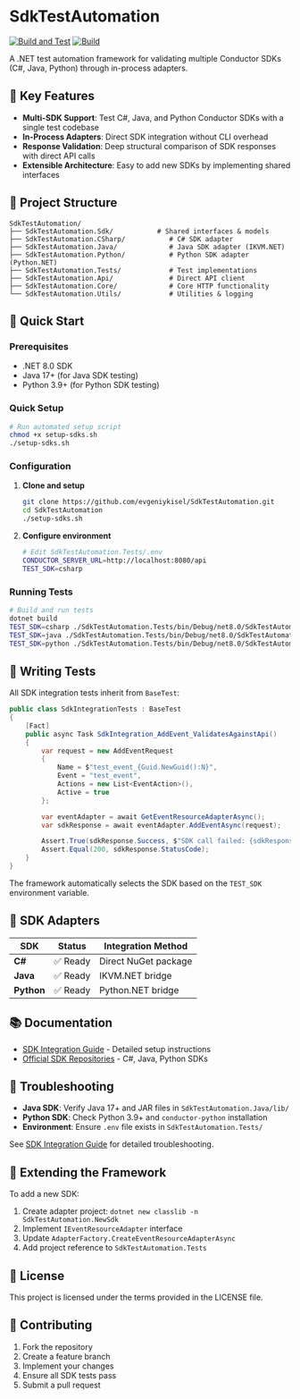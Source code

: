 # SdkTestAutomation

[![Build and Test](https://github.com/evgeniykisel/SdkTestAutomation/actions/workflows/build-and-test.yml/badge.svg)](https://github.com/evgeniykisel/SdkTestAutomation/actions/workflows/build-and-test.yml)
[![Build](https://github.com/evgeniykisel/SdkTestAutomation/actions/workflows/build.yml/badge.svg)](https://github.com/evgeniykisel/SdkTestAutomation/actions/workflows/build.yml)

A .NET test automation framework for validating multiple Conductor SDKs (C#, Java, Python) through in-process adapters.

## 🎯 Key Features

- **Multi-SDK Support**: Test C#, Java, and Python Conductor SDKs with a single test codebase
- **In-Process Adapters**: Direct SDK integration without CLI overhead
- **Response Validation**: Deep structural comparison of SDK responses with direct API calls
- **Extensible Architecture**: Easy to add new SDKs by implementing shared interfaces



## 📁 Project Structure

```
SdkTestAutomation/
├── SdkTestAutomation.Sdk/           # Shared interfaces & models
├── SdkTestAutomation.CSharp/           # C# SDK adapter
├── SdkTestAutomation.Java/             # Java SDK adapter (IKVM.NET)
├── SdkTestAutomation.Python/           # Python SDK adapter (Python.NET)
├── SdkTestAutomation.Tests/            # Test implementations
├── SdkTestAutomation.Api/              # Direct API client
├── SdkTestAutomation.Core/             # Core HTTP functionality
└── SdkTestAutomation.Utils/            # Utilities & logging
```

## 🚀 Quick Start

### Prerequisites

- .NET 8.0 SDK
- Java 17+ (for Java SDK testing)
- Python 3.9+ (for Python SDK testing)

### Quick Setup

```bash
# Run automated setup script
chmod +x setup-sdks.sh
./setup-sdks.sh
```

### Configuration

1. **Clone and setup**
   ```bash
   git clone https://github.com/evgeniykisel/SdkTestAutomation.git
   cd SdkTestAutomation
   ./setup-sdks.sh
   ```

2. **Configure environment**
   ```bash
   # Edit SdkTestAutomation.Tests/.env
   CONDUCTOR_SERVER_URL=http://localhost:8080/api
   TEST_SDK=csharp
   ```

### Running Tests

```bash
# Build and run tests
dotnet build
TEST_SDK=csharp ./SdkTestAutomation.Tests/bin/Debug/net8.0/SdkTestAutomation.Tests
TEST_SDK=java ./SdkTestAutomation.Tests/bin/Debug/net8.0/SdkTestAutomation.Tests
TEST_SDK=python ./SdkTestAutomation.Tests/bin/Debug/net8.0/SdkTestAutomation.Tests
```

## 📝 Writing Tests

All SDK integration tests inherit from `BaseTest`:

```csharp
public class SdkIntegrationTests : BaseTest
{
    [Fact]
    public async Task SdkIntegration_AddEvent_ValidatesAgainstApi()
    {
        var request = new AddEventRequest
        {
            Name = $"test_event_{Guid.NewGuid():N}",
            Event = "test_event",
            Actions = new List<EventAction>(),
            Active = true
        };

        var eventAdapter = await GetEventResourceAdapterAsync();
        var sdkResponse = await eventAdapter.AddEventAsync(request);

        Assert.True(sdkResponse.Success, $"SDK call failed: {sdkResponse.ErrorMessage}");
        Assert.Equal(200, sdkResponse.StatusCode);
    }
}
```

The framework automatically selects the SDK based on the `TEST_SDK` environment variable.

## 🔧 SDK Adapters

| SDK | Status | Integration Method |
|-----|--------|-------------------|
| **C#** | ✅ Ready | Direct NuGet package |
| **Java** | ✅ Ready | IKVM.NET bridge |
| **Python** | ✅ Ready | Python.NET bridge |

## 📚 Documentation

- [SDK Integration Guide](SDK_INTEGRATION.md) - Detailed setup instructions
- [Official SDK Repositories](https://github.com/conductor-oss) - C#, Java, Python SDKs





## 🔧 Troubleshooting

- **Java SDK**: Verify Java 17+ and JAR files in `SdkTestAutomation.Java/lib/`
- **Python SDK**: Check Python 3.9+ and `conductor-python` installation
- **Environment**: Ensure `.env` file exists in `SdkTestAutomation.Tests/`

See [SDK Integration Guide](SDK_INTEGRATION.md) for detailed troubleshooting.

## 🔄 Extending the Framework

To add a new SDK:

1. Create adapter project: `dotnet new classlib -n SdkTestAutomation.NewSdk`
2. Implement `IEventResourceAdapter` interface
3. Update `AdapterFactory.CreateEventResourceAdapterAsync`
4. Add project reference to `SdkTestAutomation.Tests`

## 📄 License

This project is licensed under the terms provided in the LICENSE file.

## 🤝 Contributing

1. Fork the repository
2. Create a feature branch
3. Implement your changes
4. Ensure all SDK tests pass
5. Submit a pull request